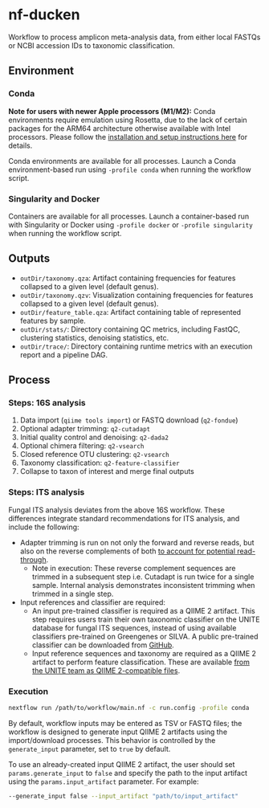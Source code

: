 # nf-ducken 
Workflow to process amplicon meta-analysis data, from either local FASTQs or NCBI accession IDs to taxonomic classification.

## Environment

### Conda

**Note for users with newer Apple processors (M1/M2):** Conda environments require emulation using Rosetta, due to the lack of certain packages for the ARM64 architecture otherwise available with Intel processors. Please follow the [installation and setup instructions here](https://support.apple.com/en-us/HT211861) for details.

Conda environments are available for all processes. Launch a Conda environment-based run using `-profile conda` when running the workflow script.

### Singularity and Docker

Containers are available for all processes. Launch a container-based run with Singularity or Docker using `-profile docker` or `-profile singularity` when running the workflow script.

## Outputs

* `outDir/taxonomy.qza`: Artifact containing frequencies for features collapsed to a given level (default genus).
* `outDir/taxonomy.qzv`: Visualization containing frequencies for features collapsed to a given level (default genus).
* `outDir/feature_table.qza`: Artifact containing table of represented features by sample.
* `outDir/stats/`: Directory containing QC metrics, including FastQC, clustering statistics, denoising statistics, etc.
* `outDir/trace/`: Directory containing runtime metrics with an execution report and a pipeline DAG.

## Process

### Steps: 16S analysis

1. Data import (`qiime tools import`) or FASTQ download (`q2-fondue`)
2. Optional adapter trimming: `q2-cutadapt`
3. Initial quality control and denoising: `q2-dada2`
4. Optional chimera filtering: `q2-vsearch`
5. Closed reference OTU clustering: `q2-vsearch` 
6. Taxonomy classification: `q2-feature-classifier`
7. Collapse to taxon of interest and merge final outputs

### Steps: ITS analysis

Fungal ITS analysis deviates from the above 16S workflow. These differences integrate standard recommendations for ITS analysis, and include the following:
* Adapter trimming is run on not only the forward and reverse reads, but also on the reverse complements of both [to account for potential read-through](https://forum.qiime2.org/t/fungal-its-analysis-tutorial/7351).
  * Note in execution: These reverse complement sequences are trimmed in a subsequent step i.e. Cutadapt is run twice for a single sample. Internal analysis demonstrates inconsistent trimming when trimmed in a single step.
* Input references and classifier are required:
  * An input pre-trained classifier is required as a QIIME 2 artifact. This step requires users train their own taxonomic classifier on the UNITE database for fungal ITS sequences, instead of using available classifiers pre-trained on Greengenes or SILVA. A public pre-trained classifier can be downloaded from [GitHub](https://github.com/colinbrislawn/unite-train/releases).
  * Input reference sequences and taxonomy are required as a QIIME 2 artifact to perform feature classification. These are available [from the UNITE team as QIIME 2-compatible files](https://unite.ut.ee/repository.php).

### Execution

```bash
nextflow run /path/to/workflow/main.nf -c run.config -profile conda
```

By default, workflow inputs may be entered as TSV or FASTQ files; the workflow is designed to generate input QIIME 2 artifacts using the import/download processes. This behavior is controlled by the `generate_input` parameter, set to `true` by default.

To use an already-created input QIIME 2 artifact, the user should set `params.generate_input` to `false` and specify the path to the input artifact using the `params.input_artifact` parameter. For example:

```bash
--generate_input false --input_artifact "path/to/input_artifact"
```
